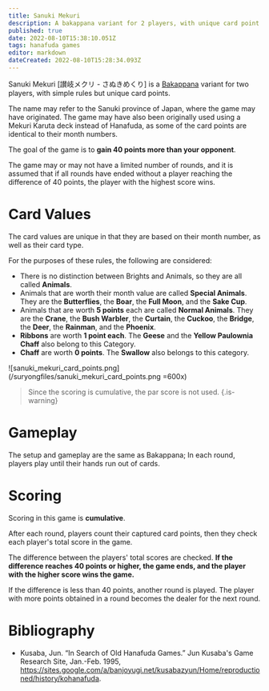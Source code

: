 ```yaml
---
title: Sanuki Mekuri
description: A bakappana variant for 2 players, with unique card point values.
published: true
date: 2022-08-10T15:38:10.051Z
tags: hanafuda games
editor: markdown
dateCreated: 2022-08-10T15:28:34.093Z
---
```


Sanuki Mekuri [讃岐メクリ - さぬきめくり] is a [Bakappana](/en/hanafuda/games/bakappana) variant for two players, with simple rules but unique card points.

The name may refer to the Sanuki province of Japan, where the game may have originated. The game may have also been originally used using a Mekuri Karuta deck instead of Hanafuda, as some of the card points are identical to their month numbers.

The goal of the game is to **gain 40 points more than your opponent**.

The game may or may not have a limited number of rounds, and it is assumed that if all rounds have ended without a player reaching the difference of 40 points, the player with the highest score wins.

# Card Values
The card values are unique in that they are based on their month number, as well as their card type.

For the purposes of these rules, the following are considered:
- There is no distinction between Brights and Animals, so they are all called **Animals**.
- Animals that are worth their month value are called **Special Animals**. They are the **Butterflies**, the **Boar**, the **Full Moon**, and the **Sake Cup**.
- Animals that are worth **5 points** each are called **Normal Animals**. They are the **Crane**, the **Bush Warbler**, the **Curtain**, the **Cuckoo**, the **Bridge**, the **Deer**, the **Rainman**, and the **Phoenix**.
- **Ribbons** are worth **1 point each**. The **Geese** and the **Yellow Paulownia Chaff** also belong to this Category.
- **Chaff** are worth **0 points**. The **Swallow** also belongs to this category.

![sanuki_mekuri_card_points.png](/suryongfiles/sanuki_mekuri_card_points.png =600x)

> Since the scoring is cumulative, the par score is not used.
{.is-warning}

# Gameplay
The setup and gameplay are the same as Bakappana; In each round, players play until their hands run out of cards.


# Scoring
Scoring in this game is **cumulative**.

After each round, players count their captured card points, then they check each player's total score in the game.

The difference between the players' total scores are checked. **If the difference reaches 40 points or higher, the game ends, and the player with the higher score wins the game.**

If the difference is less than 40 points, another round is played. The player with more points obtained in a round becomes the dealer for the next round.

# Bibliography
- Kusaba, Jun. “In Search of Old Hanafuda Games.” Jun Kusaba's Game Research Site, Jan.-Feb. 1995, https://sites.google.com/a/banjoyugi.net/kusabazyun/Home/reproductioned/history/kohanafuda.
